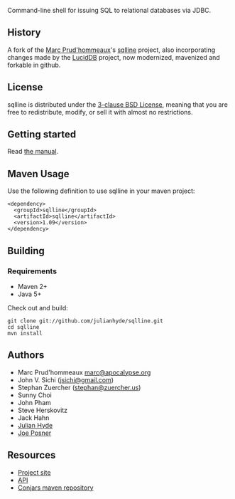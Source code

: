 Command-line shell for issuing SQL to relational databases via JDBC.

## History

A fork of the [Marc Prud'hommeaux](http://mprudhom.users.sourceforge.net/)'s
[sqlline](http://sourceforge.net/projects/sqlline/) project, also
incorporating changes made by the
[LucidDB](https://github.com/LucidDB/luciddb) project,
now modernized, mavenized and forkable in github.

## License

sqlline is distributed under the
[3-clause BSD License](http://opensource.org/licenses/BSD-3-Clause),
meaning that you are free to redistribute, modify, or sell it with
almost no restrictions.

## Getting started

Read [the manual](http://www.hydromatic.net/sqlline/manual.html).

## Maven Usage

Use the following definition to use sqlline in your maven project:

    <dependency>
      <groupId>sqlline</groupId>
      <artifactId>sqlline</artifactId>
      <version>1.09</version>
    </dependency>

## Building

### Requirements

* Maven 2+
* Java 5+

Check out and build:

    git clone git://github.com/julianhyde/sqlline.git
    cd sqlline
    mvn install

## Authors

* Marc Prud'hommeaux <marc@apocalypse.org>
* John V. Sichi (jsichi@gmail.com)
* Stephan Zuercher (stephan@zuercher.us)
* Sunny Choi
* John Pham
* Steve Herskovitz
* Jack Hahn
* [Julian Hyde](https://github.com/julianhyde)
* [Joe Posner](https://github.com/joeposner)

## Resources

* [Project site](http://www.hydromatic.net/sqlline)
* [API](http://www.hydromatic.net/sqlline/apidocs)
* [Conjars maven repository](http://conjars.org/sqlline)
